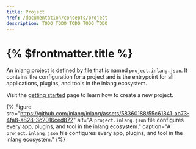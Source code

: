 ```yaml
---
title: Project
href: /documentation/concepts/project
description: TODO TODO TODO TODO TODO
---
```


# {% $frontmatter.title %}

An inlang project is defined by file that is named `project.inlang.json`. It contains the configuration for a project and is the entrypoint for all applications, plugins, and tools in the inlang ecosystem. 

Visit the [getting started](/documentation/getting-started) page to learn how to create a new project.


<!-- TODO fix old name in illustration `inlang.config.js` to `project.inlang.json`  -->
{% Figure
  src="https://github.com/inlang/inlang/assets/58360188/55c61841-ab73-4fa8-a828-3c2016ced872"
  alt="A `project.inlang.json` file configures every app, plugins, and tool in the inlang ecosystem."
  caption="A `project.inlang.json` file configures every app, plugins, and tool in the inlang ecosystem."
/%}